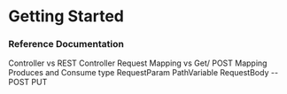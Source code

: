 # Getting Started

### Reference Documentation

Controller vs REST Controller
Request Mapping vs Get/ POST Mapping
Produces and Consume type
RequestParam
PathVariable
RequestBody -- POST PUT

